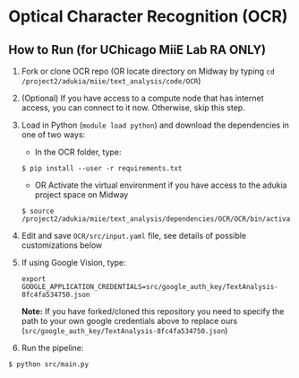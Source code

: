 # Optical Character Recognition (OCR)
## How to Run (for UChicago MiiE Lab RA ONLY) 

1. Fork or clone OCR repo (OR locate directory on Midway by typing `cd /project2/adukia/miie/text_analysis/code/OCR`)
2. (Optional) If you have access to a compute node that has internet access, you can connect to it now. Otherwise, skip this step.
3. Load in Python (`module load python`) and download the dependencies in one of two ways:
    - In the OCR folder, type:
    ```
    $ pip install --user -r requirements.txt
    ```
    - OR Activate the virtual environment if you have access to the adukia project space on Midway
    ```
    $ source /project2/adukia/miie/text_analysis/dependencies/OCR/OCR/bin/activate
    ```
3. Edit and save `OCR/src/input.yaml` file, see details of possible customizations below
4. If using Google Vision, type:
   ```
   export GOOGLE_APPLICATION_CREDENTIALS=src/google_auth_key/TextAnalysis-8fc4fa534750.json
   ```
   **Note:** If you have forked/cloned this repository you need to specify the path to your own google credentials above to replace ours (`src/google_auth_key/TextAnalysis-8fc4fa534750.json`)

5. Run the pipeline:
  ```
  $ python src/main.py
  ```
